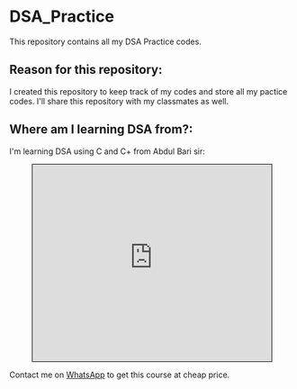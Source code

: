# DSA_Practice
This repository contains all my DSA Practice codes.

## Reason for this repository:
I created this repository to keep track of my codes and store all my pactice codes. I'll share this repository with my classmates as well.

## Where am I learning DSA from?:
I'm learning DSA using C and C+ from Abdul Bari sir:

<figure class="video_container">
<iframe width="425" height="350" frameborder="0" scrolling="no" marginheight="0" marginwidth="0" src="https://www.udemy.com/course/datastructurescncpp/" style="border: 1px solid black"></iframe>
</figure>

Contact me on [WhatsApp](https://wa.link/hcohw6) to get this course at cheap price.
